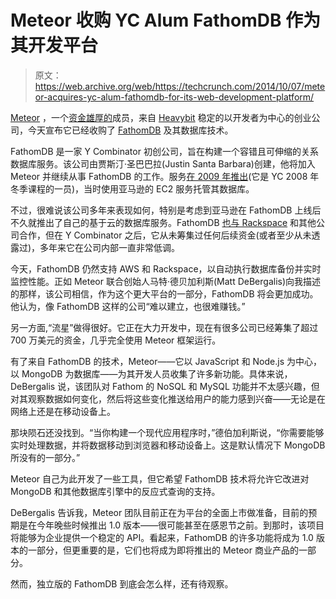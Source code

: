 # Meteor 收购 YC Alum FathomDB 作为其开发平台 

> 原文：<https://web.archive.org/web/https://techcrunch.com/2014/10/07/meteor-acquires-yc-alum-fathomdb-for-its-web-development-platform/>

[Meteor](https://web.archive.org/web/20221225140506/https://www.meteor.com/) ，一个[资金雄厚的](https://web.archive.org/web/20221225140506/https://techcrunch.com/2012/07/25/andreessen-horowitz-keeps-eating-the-software-world-with-11-2-million-investment-in-javascript-framework-company-meteor/)成员，来自 [Heavybit](https://web.archive.org/web/20221225140506/http://www.heavybit.com/members) 稳定的以开发者为中心的创业公司，今天宣布它已经收购了 [FathomDB](https://web.archive.org/web/20221225140506/http://fathomdb.com/about/nextgen) 及其数据库技术。

FathomDB 是一家 Y Combinator 初创公司，旨在构建一个容错且可伸缩的关系数据库服务。该公司由贾斯汀·圣巴巴拉(Justin Santa Barbara)创建，他将加入 Meteor 并继续从事 FathomDB 的工作。服务[在 2009 年推出](https://web.archive.org/web/20221225140506/https://techcrunch.com/2009/02/27/y-combinators-fathomdb-takes-the-hassle-out-of-managing-your-database/)(它是 YC 2008 年冬季课程的一员)，当时使用亚马逊的 EC2 服务托管其数据库。

不过，很难说该公司多年来表现如何，特别是考虑到亚马逊在 FathomDB 上线后不久就推出了自己的基于云的数据库服务。FathomDB [也与 Rackspace](https://web.archive.org/web/20221225140506/https://gigaom.com/2009/12/17/will-rackspace-partnership-save-fathomdb/) 和其他公司合作，但在 Y Combinator 之后，它从未筹集过任何后续资金(或者至少从未透露过)，多年来它在公司内部一直非常低调。

今天，FathomDB 仍然支持 AWS 和 Rackspace，以自动执行数据库备份并实时监控性能。正如 Meteor 联合创始人马特·德贝加利斯(Matt DeBergalis)向我描述的那样，该公司相信，作为这个更大平台的一部分，FathomDB 将会更加成功。他认为，像 FathomDB 这样的公司“难以建立，也很难赚钱。”

另一方面,“流星”做得很好。它正在大力开发中，现在有很多公司已经筹集了超过 700 万美元的资金，几乎完全使用 Meteor 框架运行。

有了来自 FathomDB 的技术，Meteor——它以 JavaScript 和 Node.js 为中心，以 MongoDB 为数据库——为其开发人员收集了许多新功能。具体来说，DeBergalis 说，该团队对 Fathom 的 NoSQL 和 MySQL 功能并不太感兴趣，但对其观察数据如何变化，然后将这些变化推送给用户的能力感到兴奋——无论是在网络上还是在移动设备上。

那块陨石还没找到。“当你构建一个现代应用程序时，”德伯加利斯说，“你需要能够实时处理数据，并将数据移动到浏览器和移动设备上。这是默认情况下 MongoDB 所没有的一部分。”

Meteor 自己为此开发了一些工具，但它希望 FathomDB 技术将允许它改进对 MongoDB 和其他数据库引擎中的反应式查询的支持。

DeBergalis 告诉我，Meteor 团队目前正在为平台的全面上市做准备，目前的预期是在今年晚些时候推出 1.0 版本——很可能甚至在感恩节之前。到那时，该项目将能够为企业提供一个稳定的 API。看起来，FathomDB 的许多功能将成为 1.0 版本的一部分，但更重要的是，它们也将成为即将推出的 Meteor 商业产品的一部分。

然而，独立版的 FathomDB 到底会怎么样，还有待观察。